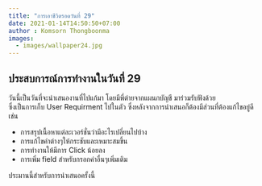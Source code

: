 ```yaml
---
title: "การเอาชีวิตรอดวันที่ 29"
date: 2021-01-14T14:50:50+07:00
author : Komsorn Thongboonma
images: 
  - images/wallpaper24.jpg
---
```


## ประสบการณ์การทำงานในวันที่ 29

วันนี้เป็นวันที่จะนำเสนองานที่ไปแก้มา โดยมีพี่ต่ายจากแผนกบัญชี มาร่วมรับฟังด้วย  
ซึ่งเป็นการเก็บ User Requirment ไปในตัว ซึ่งหลังจากการนำเสนอก็ต้องมีส่วนที่ต้องแก้ไขอยู่ดี  
เช่น  
* การสรุปเนื้อหาแต่ละเวอร์ชั่นว่ามีอะไรเปลี่ยนไปบ้าง  
* การแก้ไขคำต่างๆให้กระชับและเหมาะสมขึ้น  
* การทำงานให้มีการ Click น้อยลง  
* การเพิ่ม field สำหรับกรอกค่าอื่นๆเพิ่มเติม

ประมานนี้สำหรับการนำเสนอครั้งนี้